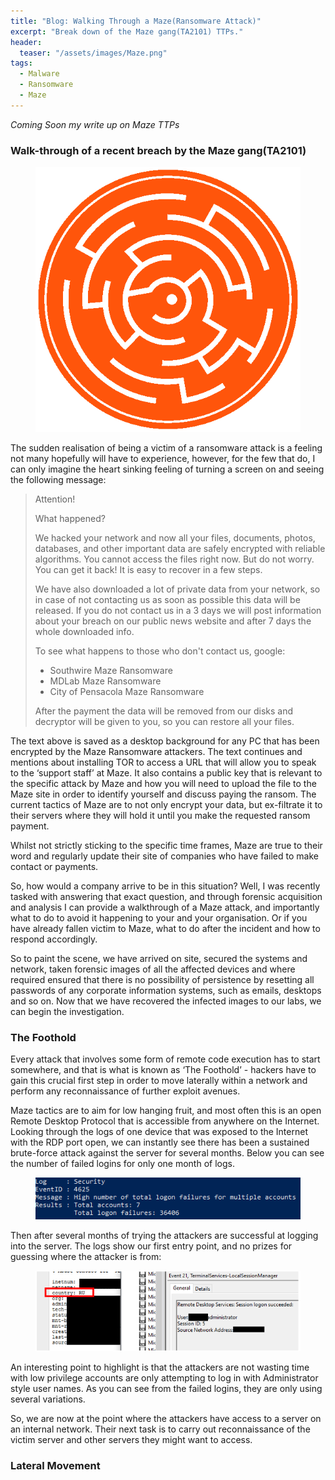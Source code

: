 ```yaml
---
title: "Blog: Walking Through a Maze(Ransomware Attack)"
excerpt: "Break down of the Maze gang(TA2101) TTPs."
header:
  teaser: "/assets/images/Maze.png"
tags: 
  - Malware
  - Ransomware
  - Maze
---
```


*Coming Soon my write up on Maze TTPs*

### Walk-through of a recent breach by the Maze gang(TA2101)


<figure>
	<a href="/assets/images/Maze.png"><img src="/assets/images/Maze.png"></a>
</figure>

The sudden realisation of being a victim of a ransomware attack is a feeling not many hopefully will have to experience, however, for the few that do, I can only imagine the heart sinking feeling of turning a screen on and seeing the following message:

> Attention!
>
> What happened?
>
> We hacked your network and now all your files, documents, photos, databases, and other important data are safely encrypted with reliable algorithms.
> You cannot access the files right now. But do not worry. You can get it back! It is easy to recover in a few steps.
>
> We have also downloaded a lot of private data from your network, so in case of not contacting us as soon as possible this data will be released.
> If you do not contact us in a 3 days we will post information about your breach on our public news website and after 7 days the whole downloaded info.
>
> To see what happens to those who don't contact us, google:
> * Southwire Maze Ransomware
> * MDLab Maze Ransomware
> * City of Pensacola Maze Ransomware
>
> After the payment the data will be removed from our disks and decryptor will be given to you, so you can restore all your files.

The text above is saved as a desktop background for any PC that has been encrypted by the Maze Ransomware attackers. The text continues and mentions about installing TOR to access a URL that will allow you to speak to the ‘support staff’ at Maze. It also contains a public key that is relevant to the specific attack by Maze and how you will need to upload the file to the Maze site in order to identify yourself and discuss paying the ransom. 
The current tactics of Maze are to not only encrypt your data, but ex-filtrate it to their servers where they will hold it until you make the requested ransom payment. 

Whilst not strictly sticking to the specific time frames, Maze are true to their word and regularly update their site of companies who have failed to make contact or payments.

So, how would a company arrive to be in this situation? Well, I was recently tasked with answering that exact question, and through forensic acquisition and analysis I can provide a walkthrough of a Maze attack, and importantly what to do to avoid it happening to your and your organisation. Or if you have already fallen victim to Maze, what to do after the incident and how to respond accordingly. 

So to paint the scene, we have arrived on site, secured the systems and network, taken forensic images of all the affected devices and where required ensured that there is no possibility of persistence by resetting all passwords of any corporate information systems, such as emails, desktops and so on. 
Now that we have recovered the infected images to our labs, we can begin the investigation. 

### The Foothold 

Every attack that involves some form of remote code execution has to start somewhere, and that is what is known as ‘The Foothold’ - hackers have to gain this crucial first step in order to move laterally within a network and perform any reconnaissance of further exploit avenues. 

Maze tactics are to aim for low hanging fruit, and most often this is an open Remote Desktop Protocol that is accessible from anywhere on the Internet. 
Looking through the logs of one device that was exposed to the Internet with the RDP port open, we can instantly see there has been a sustained brute-force attack against the server for several months. Below you can see the number of failed logins for only one month of logs. 

<figure>
	<a href="/assets/images/RDP-BF.png"><img src="/assets/images/RDP-BF.png"></a>
</figure>

Then after several months of trying the attackers are successful at logging into the server. The logs show our first entry point, and no prizes for guessing where the attacker is from:

<figure>
	<a href="/assets/images/RU-IP.png"><img src="/assets/images/RU-IP.png"></a>
</figure>

An interesting point to highlight is that the attackers are not wasting time with low privilege accounts are only attempting to log in with Administrator style user names. As you can see from the failed logins, they are only using several variations. 

So, we are now at the point where the attackers have access to a server on an internal network. Their next task is to carry out reconnaissance of the victim server and other servers they might want to access. 

### Lateral Movement 

